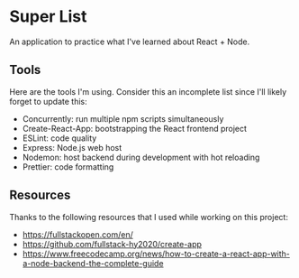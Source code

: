 # Super List

An application to practice what I've learned about React + Node.

## Tools

Here are the tools I'm using. Consider this an incomplete list since I'll likely forget to update this:

- Concurrently: run multiple npm scripts simultaneously
- Create-React-App: bootstrapping the React frontend project
- ESLint: code quality
- Express: Node.js web host
- Nodemon: host backend during development with hot reloading
- Prettier: code formatting

## Resources

Thanks to the following resources that I used while working on this project:

- https://fullstackopen.com/en/
- https://github.com/fullstack-hy2020/create-app
- https://www.freecodecamp.org/news/how-to-create-a-react-app-with-a-node-backend-the-complete-guide

